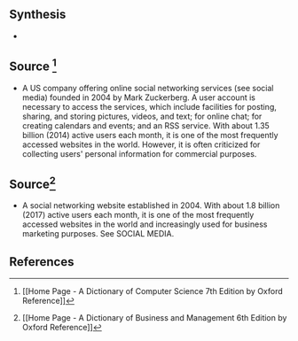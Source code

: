## Synthesis
- 
## Source [^1]
- A US company offering online social networking services (see social media) founded in 2004 by Mark Zuckerberg. A user account is necessary to access the services, which include facilities for posting, sharing, and storing pictures, videos, and text; for online chat; for creating calendars and events; and an RSS service. With about 1.35 billion (2014) active users each month, it is one of the most frequently accessed websites in the world. However, it is often criticized for collecting users' personal information for commercial purposes.
## Source[^2]
- A social networking website established in 2004. With about 1.8 billion (2017) active users each month, it is one of the most frequently accessed websites in the world and increasingly used for business marketing purposes. See SOCIAL MEDIA.
## References

[^1]: [[Home Page - A Dictionary of Computer Science 7th Edition by Oxford Reference]]
[^2]: [[Home Page - A Dictionary of Business and Management 6th Edition by Oxford Reference]]